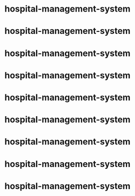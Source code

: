 # hospital-management-system
# hospital-management-system
# hospital-management-system
# hospital-management-system
# hospital-management-system
# hospital-management-system
# hospital-management-system
# hospital-management-system
# hospital-management-system
